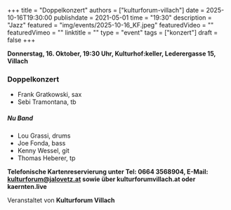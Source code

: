 +++
title = "Doppelkonzert"
authors = ["kulturforum-villach"]
date = 2025-10-16T19:30:00
publishdate = 2021-05-01
time = "19:30"
description = "Jazz"
featured = "img/events/2025-10-16_KF.jpeg"
featuredVideo = ""
featuredVimeo = ""
linktitle = ""
type = "event"
tags = ["konzert"]
draft = false
+++

**Donnerstag, 16. Oktober, 19:30 Uhr, Kulturhof:keller, Lederergasse 15, Villach**

### Doppelkonzert

- Frank Gratkowski, sax
- Sebi Tramontana, tb

##### Nu Band

- Lou Grassi, drums
- Joe Fonda, bass
- Kenny Wessel, git
- Thomas Heberer, tp

**Telefonische Kartenreservierung unter Tel: 0664 3568904, E-Mail: kulturforum@jalovetz.at sowie über kulturforumvillach.at oder kaernten.live**

Veranstaltet von **Kulturforum Villach**

